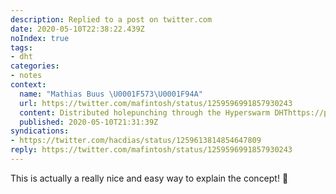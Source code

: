 ```yaml
---
description: Replied to a post on twitter.com
date: 2020-05-10T22:38:22.439Z
noIndex: true
tags:
- dht
categories:
- notes
context:
  name: "Mathias Buus \U0001F573\U0001F94A"
  url: https://twitter.com/mafintosh/status/1259596991857930243
  content: Distributed holepunching through the Hyperswarm DHThttps://pbs.twimg.com/ext_tw_video_thumb/1259596911394328576/pu/img/sRAN4nNTau5ls1C_.jpg
  published: 2020-05-10T21:31:39Z
syndications:
- https://twitter.com/hacdias/status/1259613814854647809
reply: https://twitter.com/mafintosh/status/1259596991857930243
---
```


This is actually a really nice and easy way to explain the concept! 👏
